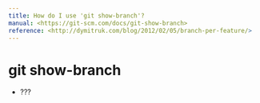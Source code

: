 ```yaml
---
title: How do I use 'git show-branch'?
manual: <https://git-scm.com/docs/git-show-branch>
reference: <http://dymitruk.com/blog/2012/02/05/branch-per-feature/>
---
```


# git show-branch <options>
- ???
